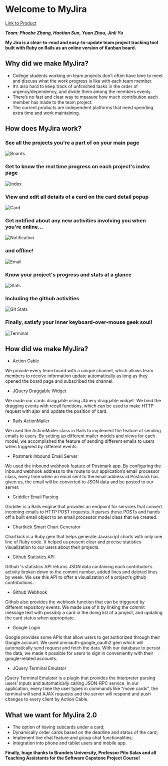 # Welcome to MyJira
[Link to Product](https://my-jira-heroku.herokuapp.com)

***Team: Phoebe Zhang, Haotian Sun, Yuan Zhou, Jinli Yu***

**My Jira is a clear-to-read and easy-to-update team project tracking tool built with Ruby on Rails as an online version of Kanban board.**

## Why did we make MyJira?

* College students working on team projects don’t often have time to meet and discuss what the work progress is like with each team member.
* It’s also hard to keep track of unfinished tasks in the order of urgency/dependency, and divide them among the members evenly.
* There’s no fast and clear way to measure how much contribution each member has made to the team project.
* The current products are independent platforms that need spending extra time and work maintaining.

## How does MyJira work?
### See all the projects you're a part of on your main page
![Boards](/pics/boards.png)
### Get to know the real time progress on each project's index page
![Index](/pics/index.png)
### View and edit all details of a card on the card detail popup
![Card](/pics/card.png)
### Get notified about any new activities involving you when you're online...
![Notification](/pics/notification.png)
### and offline!
![Email](pics/card_email.png)
### Know your project's progress and stats at a glance
![Stats](pics/stats.png)
### Including the github activities
![Git Stats](pics/github_stats.png)
### Finally, satisfy your inner keyboard-over-mouse geek soul!
![Terminal](pics/terminal.png)

## How did we make MyJira?

* Action Cable

We provide every team board with a unique channel, which allows team members to receive information update automatically as long as they opened the board page and subscribed the channel. 

* JQuery Draggable Widget

We made our cards draggable using JQuery draggable widget. We bind the dragging events with recall functions, which can be used to make HTTP request with ajax and update the position of card.

* Rails ActionMailer

We used the ActionMailer class in Rails to implement the feature of sending emails to users. By setting up different mailer models and views for each model, we accomplished the feature of sending different emails to users when triggered by different events.

* Postmark Inbound Email Server

We used the inbound webhook feature of Postmark app. By configuring the inbound webhook address to the route to our application’s email processor class, every time when an email sent to the email address id Postmark has given us, the email will be converted to JSON data and be posted to our server.

* Griddler Email Parsing

Griddler is a Rails engine that provides an endpoint for services that convert incoming emails to HTTP POST requests. It parses these POSTs and hands off a built email object to an email processor model class that we created.

* Chartkick Smart Chart Generator

Chartkick is a Ruby gem that helps generate Javascript charts with only one line of Ruby code. It helped us present clear and precise statistics visualization to our users about their projects.

* Github Statistics API

Github 's statistics API returns JSON data containing each contributor’s activity broken down to the commit number, added lines and deleted lines by week. We use this API to offer a visualization of a project’s github contributions.

* Github Webhook

Github also provides the webhook function that can be triggered by different repository events. We made use of it by linking the commit message text with possibly a card in the doing list of a project, and updating the card status when appropriate.

* Google Login

Google provides some APIs that allow users to get authorized through their Google account. We used omniauth-google_oauth2 gem which will automatically send request and fetch the data. With our database to persist the data, we made it possible for users to sign in conveniently with their google-related accounts.

* JQuery Terminal Emulator

jQuery Terminal Emulator is a plugin that provides the interpreter parsing users’ inputs and automatically calling JSON-RPC service. In our application, every time the user types in commands like “move cards”, the terminal will send AJAX requests and the server will respond and push changes to every client by Action Cable.  

## What we want for MyJira 2.0
* The option of having subcards under a card;
* Dynamically order cards based on the deadline and status of the card;
* Implement live chat feature and group chat functionalities;
* Integration into phone and tablet users and mobile app.

**Finally, huge thanks to Brandeis University, Professor Pito Salas and all Teaching Assistants for the Software Capstone Project Course!**
